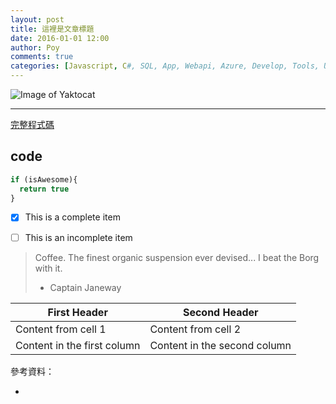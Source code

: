 ```yaml
---
layout: post
title: 這裡是文章標題
date: 2016-01-01 12:00
author: Poy
comments: true
categories: [Javascript, C#, SQL, App, Webapi, Azure, Develop, Tools, Uncategorized]
---
```


![Image of Yaktocat](https://octodex.github.com/images/twenty-percent-cooler-octocat.png)

----------

[完整程式碼](code)

## code

```javascript
if (isAwesome){
  return true
}
```

- [x] This is a complete item
- [ ] This is an incomplete item


> Coffee. The finest organic suspension ever devised... I beat the Borg with it.
> - Captain Janeway

First Header | Second Header
------------ | -------------
Content from cell 1 | Content from cell 2
Content in the first column | Content in the second column


參考資料：

* []()